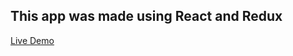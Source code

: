 ## This app was made using React and Redux

[Live Demo](https://ddepu11.github.io/cart-app-using-redux)
